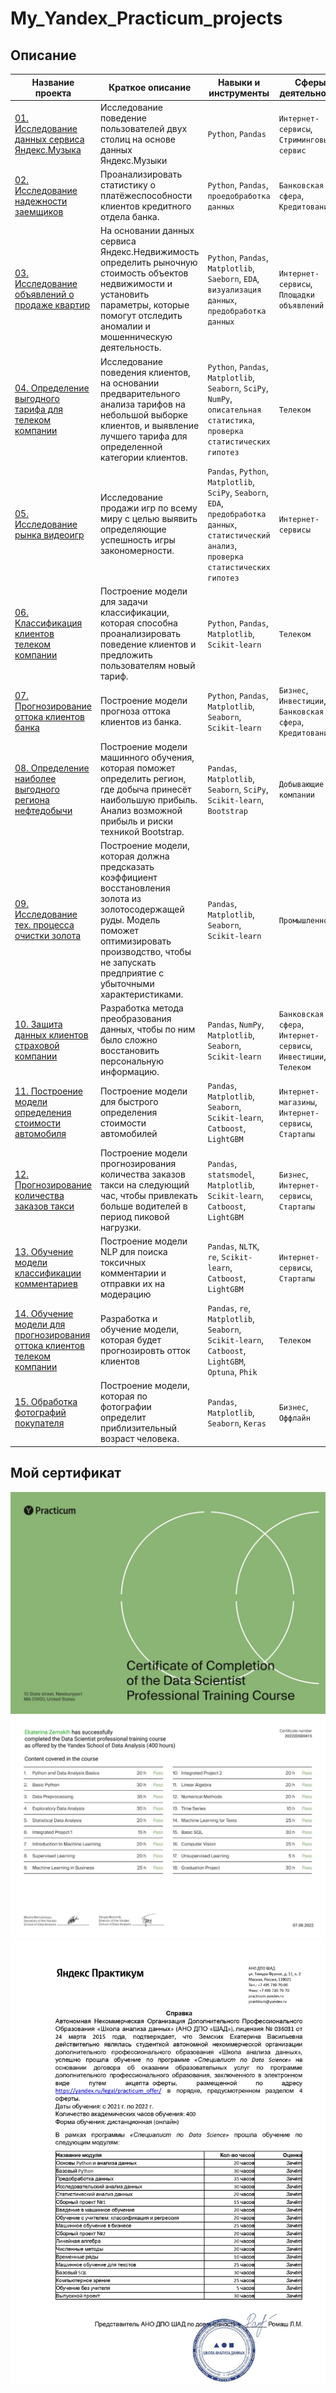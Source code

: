 # My_Yandex_Practicum_projects
## Описание
Название проекта|Краткое описание|Навыки и инструменты|Сферы деятельности
---|---|---|---
[01. Исследование данных сервиса Яндекс.Музыка](https://github.com/ivassabi/My_Yandex_Practicum_projects/tree/main/01.%20%D0%98%D1%81%D1%81%D0%BB%D0%B5%D0%B4%D0%BE%D0%B2%D0%B0%D0%BD%D0%B8%D0%B5%20%D0%B4%D0%B0%D0%BD%D0%BD%D1%8B%D1%85%20%D1%81%D0%B5%D1%80%D0%B2%D0%B8%D1%81%D0%B0%20%D0%AF%D0%BD%D0%B4%D0%B5%D0%BA%D1%81.%D0%9C%D1%83%D0%B7%D1%8B%D0%BA%D0%B0)|Исследование поведение пользователей двух столиц на основе данных Яндекс.Музыки| `Python`, `Pandas`| `Интернет-сервисы`, `Стриминговый сервис`
[02. Исследование надежности заемщиков](https://github.com/ivassabi/My_Yandex_Practicum_projects/tree/main/02.%20%D0%98%D1%81%D1%81%D0%BB%D0%B5%D0%B4%D0%BE%D0%B2%D0%B0%D0%BD%D0%B8%D0%B5%20%D0%BD%D0%B0%D0%B4%D0%B5%D0%B6%D0%BD%D0%BE%D1%81%D1%82%D0%B8%20%D0%B7%D0%B0%D0%B5%D0%BC%D1%89%D0%B8%D0%BA%D0%BE%D0%B2)|Проанализировать статистику о платёжеспособности клиентов кредитного отдела банка.|`Python`, `Pandas`, `проедобработка данных`| `Банковская сфера`, `Кредитование`
[03. Исследование объявлений о продаже квартир](https://github.com/ivassabi/My_Yandex_Practicum_projects/tree/main/03.%20%D0%98%D1%81%D1%81%D0%BB%D0%B5%D0%B4%D0%BE%D0%B2%D0%B0%D0%BD%D0%B8%D0%B5%20%D0%BE%D0%B1%D1%8A%D1%8F%D0%B2%D0%BB%D0%B5%D0%BD%D0%B8%D0%B9%20%D0%BE%20%D0%BF%D1%80%D0%BE%D0%B4%D0%B0%D0%B6%D0%B5%20%D0%BA%D0%B2%D0%B0%D1%80%D1%82%D0%B8%D1%80)|На основании данных сервиса Яндекс.Недвижимость определить рыночную стоимость объектов недвижимости и установить параметры, которые помогут отследить аномалии и мошенническую деятельность.|`Python`, `Pandas`, `Matplotlib`, `Saeborn`, `EDA`, `визуализация данных`, `предобработка данных`|`Интернет-сервисы`, `Площадки объявлений`
[04. Определение выгодного тарифа для телеком компании](https://github.com/ivassabi/My_Yandex_Practicum_projects/tree/main/04.%20%D0%9E%D0%BF%D1%80%D0%B5%D0%B4%D0%B5%D0%BB%D0%B5%D0%BD%D0%B8%D0%B5%20%D0%B2%D1%8B%D0%B3%D0%BE%D0%B4%D0%BD%D0%BE%D0%B3%D0%BE%20%D1%82%D0%B0%D1%80%D0%B8%D1%84%D0%B0%20%D0%B4%D0%BB%D1%8F%20%D1%82%D0%B5%D0%BB%D0%B5%D0%BA%D0%BE%D0%BC%20%D0%BA%D0%BE%D0%BC%D0%BF%D0%B0%D0%BD%D0%B8%D0%B8)|Исследование поведения клиентов, на основании предварительного анализа тарифов на небольшой выборке клиентов, и выявление лучшего тарифа для определенной категории клиентов.|`Python`, `Pandas`, `Matplotlib`, `Seaborn`, `SciPy`, `NumPy`, `описательная статистика`, `проверка статистических гипотез`|`Телеком`
[05. Исследование рынка видеоигр](https://github.com/ivassabi/My_Yandex_Practicum_projects/tree/main/05.%20%D0%98%D1%81%D1%81%D0%BB%D0%B5%D0%B4%D0%BE%D0%B2%D0%B0%D0%BD%D0%B8%D0%B5%20%D1%80%D1%8B%D0%BD%D0%BA%D0%B0%20%D0%B2%D0%B8%D0%B4%D0%B5%D0%BE%D0%B8%D0%B3%D1%80)|Исследование продажи игр по всему миру с целью выявить определяющие успешность игры закономерности.|`Pandas`, `Python`, `Matplotlib`, `SciPy`, `Seaborn`, `EDA`, `предобработка данных`, `статистический анализ`, `проверка статистических гипотез`|`Интернет-сервисы`
[06. Классификация клиентов телеком компании](https://github.com/ivassabi/My_Yandex_Practicum_projects/tree/main/06.%20%D0%9A%D0%BB%D0%B0%D1%81%D1%81%D0%B8%D1%84%D0%B8%D0%BA%D0%B0%D1%86%D0%B8%D1%8F%20%D0%BA%D0%BB%D0%B8%D0%B5%D0%BD%D1%82%D0%BE%D0%B2%20%D1%82%D0%B5%D0%BB%D0%B5%D0%BA%D0%BE%D0%BC%20%D0%BA%D0%BE%D0%BC%D0%BF%D0%B0%D0%BD%D0%B8%D0%B8)|Построение модели для задачи классификации, которая способна проанализировать поведение клиентов и предложить пользователям новый тариф.| `Python`, `Pandas`, `Matplotlib`, `Scikit-learn`|`Телеком`
[07. Прогнозирование оттока клиентов банка](https://github.com/ivassabi/My_Yandex_Practicum_projects/tree/main/07.%20%D0%9F%D1%80%D0%BE%D0%B3%D0%BD%D0%BE%D0%B7%D0%B8%D1%80%D0%BE%D0%B2%D0%B0%D0%BD%D0%B8%D0%B5%20%D0%BE%D1%82%D1%82%D0%BE%D0%BA%D0%B0%20%D0%BA%D0%BB%D0%B8%D0%B5%D0%BD%D1%82%D0%BE%D0%B2%20%D0%B1%D0%B0%D0%BD%D0%BA%D0%B0)|Построение модели прогноза оттока клиентов из банка.|`Python`, `Pandas`, `Matplotlib`, `Seaborn`, `Scikit-learn`|`Бизнес`, `Инвестиции`, `Банковская сфера`, `Кредитование` 
[08. Определение наиболее выгодного региона нефтедобычи](https://github.com/ivassabi/My_Yandex_Practicum_projects/tree/main/08.%20%D0%9E%D0%BF%D1%80%D0%B5%D0%B4%D0%B5%D0%BB%D0%B5%D0%BD%D0%B8%D0%B5%20%D0%BD%D0%B0%D0%B8%D0%B1%D0%BE%D0%BB%D0%B5%D0%B5%20%D0%B2%D1%8B%D0%B3%D0%BE%D0%B4%D0%BD%D0%BE%D0%B3%D0%BE%20%D1%80%D0%B5%D0%B3%D0%B8%D0%BE%D0%BD%D0%B0%20%D0%BD%D0%B5%D1%84%D1%82%D0%B5%D0%B4%D0%BE%D0%B1%D1%8B%D1%87%D0%B8)|Построение модели машинного обучения, которая поможет определить регион, где добыча принесёт наибольшую прибыль. Анализ возможной прибыль и риски техникой Bootstrap.|`Pandas`, `Matplotlib`, `Seaborn`, `SciPy`, `Scikit-learn`, `Bootstrap`|`Добывающие компании`
[09. Исследование тех. процесса очистки золота](https://github.com/ivassabi/My_Yandex_Practicum_projects/tree/main/09.%20%D0%98%D1%81%D1%81%D0%BB%D0%B5%D0%B4%D0%BE%D0%B2%D0%B0%D0%BD%D0%B8%D0%B5%20%D1%82%D0%B5%D1%85.%20%D0%BF%D1%80%D0%BE%D1%86%D0%B5%D1%81%D1%81%D0%B0%20%D0%BE%D1%87%D0%B8%D1%81%D1%82%D0%BA%D0%B8%20%D0%B7%D0%BE%D0%BB%D0%BE%D1%82%D0%B0)|Построение модели, которая должна предсказать коэффициент восстановления золота из золотосодержащей руды. Модель поможет оптимизировать производство, чтобы не запускать предприятие с убыточными характеристиками.|`Pandas`, `Matplotlib`, `Seaborn`, `Scikit-learn`|`Промышленность`
[10. Защита данных клиентов страховой компании](https://github.com/ivassabi/My_Yandex_Practicum_projects/tree/main/10.%20%D0%97%D0%B0%D1%89%D0%B8%D1%82%D0%B0%20%D0%B4%D0%B0%D0%BD%D0%BD%D1%8B%D1%85%20%D0%BA%D0%BB%D0%B8%D0%B5%D0%BD%D1%82%D0%BE%D0%B2%20%D1%81%D1%82%D1%80%D0%B0%D1%85%D0%BE%D0%B2%D0%BE%D0%B9%20%D0%BA%D0%BE%D0%BC%D0%BF%D0%B0%D0%BD%D0%B8%D0%B8)|Разработка метода преобразования данных, чтобы по ним было сложно восстановить персональную информацию.|`Pandas`, `NumPy`, `Matplotlib`, `Seaborn`, `Scikit-learn`|`Банковская сфера`, `Интернет-сервисы`, `Инвестиции`, `Телеком`
[11. Построение модели определения стоимости автомобиля](https://github.com/ivassabi/My_Yandex_Practicum_projects/tree/main/11.%20%D0%9F%D0%BE%D1%81%D1%82%D1%80%D0%BE%D0%B5%D0%BD%D0%B8%D0%B5%20%D0%BC%D0%BE%D0%B4%D0%B5%D0%BB%D0%B8%20%D0%BE%D0%BF%D1%80%D0%B5%D0%B4%D0%B5%D0%BB%D0%B5%D0%BD%D0%B8%D1%8F%20%D1%81%D1%82%D0%BE%D0%B8%D0%BC%D0%BE%D1%81%D1%82%D0%B8%20%D0%B0%D0%B2%D1%82%D0%BE%D0%BC%D0%BE%D0%B1%D0%B8%D0%BB%D1%8F)|Построение модели для быстрого определения стоимости автомобилей|`Pandas`, `Matplotlib`, `Seaborn`, `Scikit-learn`, `Catboost`, `LightGBM`|`Интернет-магазины`, `Интернет-сервисы`, `Стартапы`
[12. Прогнозирование количества заказов такси](https://github.com/ivassabi/My_Yandex_Practicum_projects/tree/main/12.%20%D0%9F%D1%80%D0%BE%D0%B3%D0%BD%D0%BE%D0%B7%D0%B8%D1%80%D0%BE%D0%B2%D0%B0%D0%BD%D0%B8%D0%B5%20%D0%BA%D0%BE%D0%BB%D0%B8%D1%87%D0%B5%D1%81%D1%82%D0%B2%D0%B0%20%D0%B7%D0%B0%D0%BA%D0%B0%D0%B7%D0%BE%D0%B2%20%D1%82%D0%B0%D0%BA%D1%81%D0%B8)|Построение модели прогнозирования количества заказов такси на следующий час, чтобы привлекать больше водителей в период пиковой нагрузки.|`Pandas`, `statsmodel`, `Matplotlib`, `Scikit-learn`, `Catboost`, `LightGBM`|`Бизнес`, `Интернет-сервисы`, `Стартапы`
[13. Обучение модели классификации комментариев](https://github.com/ivassabi/My_Yandex_Practicum_projects/tree/main/13.%20%D0%9E%D0%B1%D1%83%D1%87%D0%B5%D0%BD%D0%B8%D0%B5%20%D0%BC%D0%BE%D0%B4%D0%B5%D0%BB%D0%B8%20%D0%BA%D0%BB%D0%B0%D1%81%D1%81%D0%B8%D1%84%D0%B8%D0%BA%D0%B0%D1%86%D0%B8%D0%B8%20%D0%BA%D0%BE%D0%BC%D0%BC%D0%B5%D0%BD%D1%82%D0%B0%D1%80%D0%B8%D0%B5%D0%B2)|Построение модели NLP для поиска токсичных комментарии и отправки их на модерацию|`Pandas`, `NLTK`, `re`, `Scikit-learn`, `Catboost`, `LightGBM`| `Интернет-сервисы`, `Стартапы`
[14. Обучение модели для прогнозирования оттока клиентов телеком компании](https://github.com/ivassabi/My_Yandex_Practicum_projects/tree/main/14.%20%D0%9E%D0%B1%D1%83%D1%87%D0%B5%D0%BD%D0%B8%D0%B5%20%D0%BC%D0%BE%D0%B4%D0%B5%D0%BB%D0%B8%20%D0%B4%D0%BB%D1%8F%20%D0%BF%D1%80%D0%BE%D0%B3%D0%BD%D0%BE%D0%B7%D0%B8%D1%80%D0%BE%D0%B2%D0%B0%D0%BD%D0%B8%D1%8F%20%D0%BE%D1%82%D1%82%D0%BE%D0%BA%D0%B0%20%D0%BA%D0%BB%D0%B8%D0%B5%D0%BD%D1%82%D0%BE%D0%B2%20%D1%82%D0%B5%D0%BB%D0%B5%D0%BA%D0%BE%D0%BC%20%D0%BA%D0%BE%D0%BC%D0%BF%D0%B0%D0%BD%D0%B8%D0%B8)|Разработка и обучение модели, которая будет прогнозировть отток клиентов|`Pandas`, `re`, `Matplotlib`, `Seaborn`, `Scikit-learn`, `Catboost`, `LightGBM`, `Optuna`, `Phik`| `Телеком`
[15. Обработка фотографий покупателя](https://github.com/ivassabi/My_Yandex_Practicum_projects/tree/main/15.%20%D0%9E%D0%B1%D1%80%D0%B0%D0%B1%D0%BE%D1%82%D0%BA%D0%B0%20%D1%84%D0%BE%D1%82%D0%BE%D0%B3%D1%80%D0%B0%D1%84%D0%B8%D0%B9%20%D0%BF%D0%BE%D0%BA%D1%83%D0%BF%D0%B0%D1%82%D0%B5%D0%BB%D1%8F)|Построение модели, которая по фотографии определит приблизительный возраст человека.|`Pandas`, `Matplotlib`, `Seaborn`, `Keras`|`Бизнес`, `Оффлайн`

## Мой сертификат
![](https://github.com/ivassabi/My_Yandex_Practicum_projects/blob/main/Ekaterina%20Zemskih_20222DS00415_page-0001.jpg)
![](https://github.com/ivassabi/My_Yandex_Practicum_projects/blob/main/Ekaterina%20Zemskih_20222DS00415_page-0002.jpg)
![](https://github.com/ivassabi/My_Yandex_Practicum_projects/blob/main/Справка%20Земских%20Екатерина%20Васильевна_page-0001.jpg)
